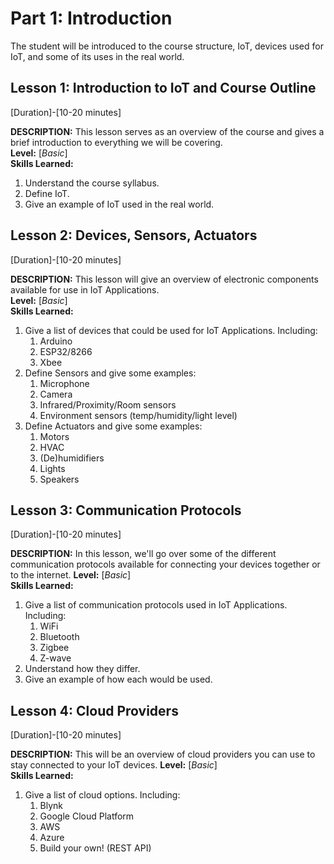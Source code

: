 # Part 1: Introduction
The student will be introduced to the course structure, IoT, devices used for
IoT, and some of its uses in the real world.

## Lesson 1: Introduction to IoT and Course Outline
[Duration]-[10-20 minutes]

**DESCRIPTION:** This lesson serves as an overview of the course and
				 gives a brief introduction to everything we will be
				 covering.  
**Level:** [*Basic*]  
**Skills Learned:**
1. Understand the course syllabus.
2. Define IoT.
3. Give an example of IoT used in the real world.

## Lesson 2: Devices, Sensors, Actuators
[Duration]-[10-20 minutes]

**DESCRIPTION:** This lesson will give an overview of electronic
				 components available for use in IoT Applications.  
**Level:** [*Basic*]  
**Skills Learned:**
1. Give a list of devices that could be used for IoT Applications. Including:
	1. Arduino
	2. ESP32/8266
	3. Xbee
2. Define Sensors and give some examples:
	1. Microphone
	2. Camera
	3. Infrared/Proximity/Room sensors
	4. Environment sensors (temp/humidity/light level)
4. Define Actuators and give some examples:
	1. Motors
	2. HVAC
	3. (De)humidifiers
	4. Lights
	5. Speakers

## Lesson 3: Communication Protocols
[Duration]-[10-20 minutes]

**DESCRIPTION:** In this lesson, we'll go over some of the different
				 communication protocols available for connecting your
				 devices together or to the internet.
**Level:** [*Basic*]  
**Skills Learned:**
1. Give a list of communication protocols used in IoT Applications. Including:
	1. WiFi
	2. Bluetooth
	3. Zigbee
	4. Z-wave
2. Understand how they differ.
3. Give an example of how each would be used.

## Lesson 4: Cloud Providers
[Duration]-[10-20 minutes]

**DESCRIPTION:** This will be an overview of cloud providers you can use
				 to stay connected to your IoT devices.
**Level:** [*Basic*]  
**Skills Learned:**
1. Give a list of cloud options. Including:
	1. Blynk
	2. Google Cloud Platform
	3. AWS
	4. Azure
	5. Build your own! (REST API)


